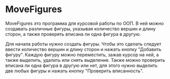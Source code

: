 # MoveFigures
MoveFigures это программа для курсовой работы по ООП. В ней можно создавать различные фигуры, указывая количество вершин и длину сторон, а также проверять вписана ли одна фигура в другую. 

Для начала работы нужно создать фигуры. Чтобы это сделать следует ввести количество вершин и длину сторон и нажать кнопку "Добавить фигуру". Каждую фигуру можно переместить, зажав курсор на ней, а также выделить, удалить или снять выделение. 
Также можно проверить вписана ли одна фигура в другую или нет, для этого нужно выделить две любых фигуры и нажать кнопку "Проверить вписанность".
